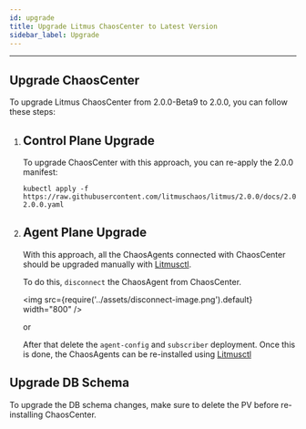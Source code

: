 ```yaml
---
id: upgrade
title: Upgrade Litmus ChaosCenter to Latest Version
sidebar_label: Upgrade
---
```


---

## Upgrade ChaosCenter

To upgrade Litmus ChaosCenter from 2.0.0-Beta9 to 2.0.0, you can follow these steps:

1.  ## Control Plane Upgrade
    To upgrade ChaosCenter with this approach, you can re-apply the 2.0.0 manifest: 

    ```
    kubectl apply -f https://raw.githubusercontent.com/litmuschaos/litmus/2.0.0/docs/2.0.0/litmus-2.0.0.yaml
    ```

2.  ## Agent Plane Upgrade
    With this approach, all the ChaosAgents connected with ChaosCenter should be upgraded manually with [Litmusctl](../litmusctl/installation).

    To do this, `disconnect` the ChaosAgent from ChaosCenter.

    <img src={require('../assets/disconnect-image.png').default} width="800" />
    
    or
    
    After that delete the `agent-config` and `subscriber` deployment. Once this is done, the ChaosAgents can be re-installed using [Litmusctl](../litmusctl/installation)

## Upgrade DB Schema
To upgrade the DB schema changes, make sure to delete the PV before re-installing ChaosCenter.
